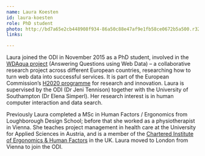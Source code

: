 ```yaml
---
name: Laura Koesten
id: laura-koesten
role: PhD student
photo: http://bd7a65e2cb448908f934-86a50c88e47af9e1fb58ce0672b5a500.r32.cf3.rackcdn.com/uploads/assets/1e/1d/571e1d9d1f986a0832000007/square_Laura_Koesten.jpg
links:

---
```


Laura joined the ODI in November 2015 as a PhD student, involved in the [WDAqua project](http://wdaqua.informatik.uni-bonn.de/) (Answering Questions using Web Data) – a collaborative research project across different European countries, researching how to turn web data into successful services. It is part of the European Commission’s [H2020 programme](https://ec.europa.eu/programmes/horizon2020/) for research and innovation. Laura is supervised by the ODI (Dr Jeni Tennison) together with the University of Southampton (Dr Elena Simperl). Her research interest is in human computer interaction and data search.

Previously Laura completed a MSc in Human Factors / Ergonomics from Loughborough Design School; before that she worked as a physiotherapist in Vienna. She teaches project management in health care at the University for Applied Sciences in Austria, and is a member of the [Chartered Institute of Ergonomics & Human Factors](http://www.ergonomics.org.uk/) in the UK. Laura moved to London from Vienna to join the ODI.
